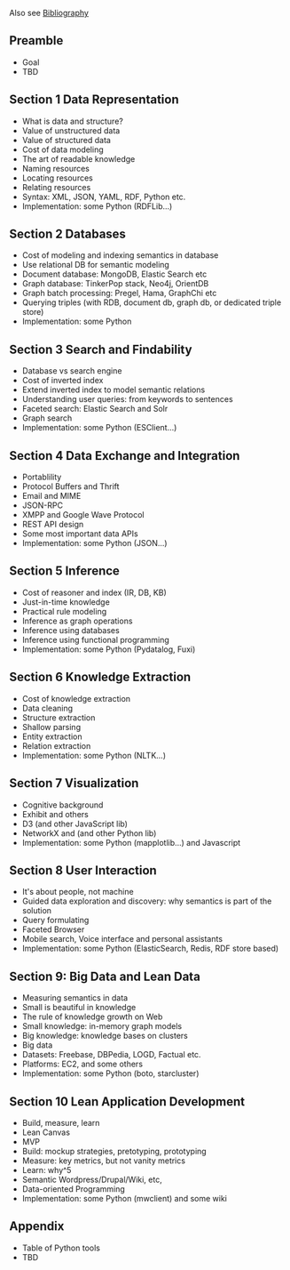 Also see [Bibliography](/Bibliography.md/)

## Preamble
* Goal 
* TBD

## Section 1 Data Representation

* What is data and structure?
* Value of unstructured data
* Value of structured data
* Cost of data modeling
* The art of readable knowledge
* Naming resources
* Locating resources
* Relating resources
* Syntax: XML, JSON, YAML, RDF, Python etc.
* Implementation: some Python (RDFLib...)

## Section 2 Databases

* Cost of modeling and indexing semantics in database
* Use relational DB for semantic modeling
* Document database: MongoDB, Elastic Search etc
* Graph database: TinkerPop stack, Neo4j, OrientDB
* Graph batch processing: Pregel, Hama, GraphChi etc
* Querying triples (with RDB, document db, graph db, or dedicated triple store)
* Implementation: some Python

## Section 3 Search and Findability

* Database vs search engine
* Cost of inverted index
* Extend inverted index to model semantic relations
* Understanding user queries: from keywords to sentences
* Faceted search: Elastic Search and Solr
* Graph search
* Implementation: some Python (ESClient...)

## Section 4 Data Exchange and Integration

* Portablility
* Protocol Buffers and Thrift
* Email and MIME
* JSON-RPC
* XMPP and Google Wave Protocol
* REST API design
* Some most important data APIs
* Implementation: some Python (JSON...)

## Section 5 Inference

* Cost of reasoner and index (IR, DB, KB)
* Just-in-time knowledge
* Practical rule modeling
* Inference as graph operations
* Inference using databases
* Inference using functional programming
* Implementation: some Python (Pydatalog, Fuxi)

## Section 6 Knowledge Extraction

* Cost of knowledge extraction
* Data cleaning
* Structure extraction
* Shallow parsing
* Entity extraction
* Relation extraction
* Implementation: some Python (NLTK...)

## Section 7 Visualization

* Cognitive background
* Exhibit and others
* D3 (and other JavaScript lib)
* NetworkX and  (and other Python lib)
* Implementation: some Python (mapplotlib...) and Javascript 

## Section 8 User Interaction

* It's about people, not machine
* Guided data exploration and discovery: why semantics is part of the solution
* Query formulating
* Faceted Browser
* Mobile search, Voice interface and personal assistants
* Implementation: some Python (ElasticSearch, Redis, RDF store based)

## Section 9: Big Data and Lean Data

* Measuring semantics in data
* Small is beautiful in knowledge
* The rule of knowledge growth on Web
* Small knowledge: in-memory graph models
* Big knowledge: knowledge bases on clusters
* Big data
* Datasets: Freebase, DBPedia, LOGD, Factual etc.
* Platforms: EC2, and some others
* Implementation: some Python (boto, starcluster)

## Section 10  Lean Application Development

* Build, measure, learn
* Lean Canvas
* MVP
* Build: mockup strategies, pretotyping, prototyping
* Measure: key metrics, but not vanity metrics
* Learn: why^5
* Semantic Wordpress/Drupal/Wiki, etc,
* Data-oriented Programming
* Implementation: some Python (mwclient) and some wiki

## Appendix
* Table of Python tools
* TBD
